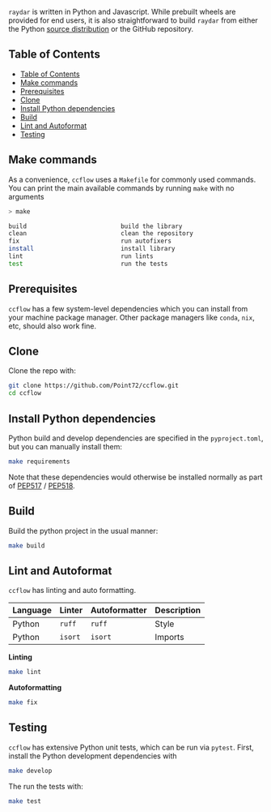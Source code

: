 `raydar` is written in Python and Javascript. While prebuilt wheels are provided for end users, it is also straightforward to build `raydar` from either the Python [source distribution](https://packaging.python.org/en/latest/specifications/source-distribution-format/) or the GitHub repository.

## Table of Contents

- [Table of Contents](#table-of-contents)
- [Make commands](#make-commands)
- [Prerequisites](#prerequisites)
- [Clone](#clone)
- [Install Python dependencies](#install-python-dependencies)
- [Build](#build)
- [Lint and Autoformat](#lint-and-autoformat)
- [Testing](#testing)

## Make commands

As a convenience, `ccflow` uses a `Makefile` for commonly used commands. You can print the main available commands by running `make` with no arguments

```bash
> make

build                          build the library
clean                          clean the repository
fix                            run autofixers
install                        install library
lint                           run lints
test                           run the tests
```

## Prerequisites

`ccflow` has a few system-level dependencies which you can install from your machine package manager. Other package managers like `conda`, `nix`, etc, should also work fine.

## Clone

Clone the repo with:

```bash
git clone https://github.com/Point72/ccflow.git
cd ccflow
```

## Install Python dependencies

Python build and develop dependencies are specified in the `pyproject.toml`, but you can manually install them:

```bash
make requirements
```

Note that these dependencies would otherwise be installed normally as part of [PEP517](https://peps.python.org/pep-0517/) / [PEP518](https://peps.python.org/pep-0518/).

## Build

Build the python project in the usual manner:

```bash
make build
```

## Lint and Autoformat

`ccflow` has linting and auto formatting.

| Language   | Linter     | Autoformatter | Description |
| :--------- | :--------- | :------------ | :---------- |
| Python     | `ruff`     | `ruff`        | Style       |
| Python     | `isort`    | `isort`       | Imports     |

**Linting**

```bash
make lint
```

**Autoformatting**

```bash
make fix
```

## Testing

`ccflow` has extensive Python unit tests, which can be run via `pytest`. First, install the Python development dependencies with

```bash
make develop
```

The run the tests with:

```bash
make test
```
